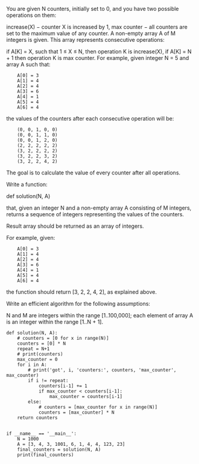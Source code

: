 You are given N counters, initially set to 0, and you have two possible operations on them:

increase(X) − counter X is increased by 1,
max counter − all counters are set to the maximum value of any counter.
A non-empty array A of M integers is given. This array represents consecutive operations:

if A[K] = X, such that 1 ≤ X ≤ N, then operation K is increase(X),
if A[K] = N + 1 then operation K is max counter.
For example, given integer N = 5 and array A such that:
```
    A[0] = 3
    A[1] = 4
    A[2] = 4
    A[3] = 6
    A[4] = 1
    A[5] = 4
    A[6] = 4
```
the values of the counters after each consecutive operation will be:
```
    (0, 0, 1, 0, 0)
    (0, 0, 1, 1, 0)
    (0, 0, 1, 2, 0)
    (2, 2, 2, 2, 2)
    (3, 2, 2, 2, 2)
    (3, 2, 2, 3, 2)
    (3, 2, 2, 4, 2)
```
The goal is to calculate the value of every counter after all operations.

Write a function:

def solution(N, A)

that, given an integer N and a non-empty array A consisting of M integers, returns a sequence of integers representing the values of the counters.

Result array should be returned as an array of integers.

For example, given:
```
    A[0] = 3
    A[1] = 4
    A[2] = 4
    A[3] = 6
    A[4] = 1
    A[5] = 4
    A[6] = 4
```
the function should return [3, 2, 2, 4, 2], as explained above.

Write an efficient algorithm for the following assumptions:

N and M are integers within the range [1..100,000];
each element of array A is an integer within the range [1..N + 1].

```
def solution(N, A):
    # counters = [0 for x in range(N)]
    counters = [0] * N
    repeat = N+1
    # print(counters)
    max_counter = 0
    for i in A:
        # print('got', i, 'counters:', counters, 'max_counter', max_counter)
        if i != repeat:
            counters[i-1] += 1
            if max_counter < counters[i-1]:
                max_counter = counters[i-1]
        else:
            # counters = [max_counter for x in range(N)]
            counters = [max_counter] * N
    return counters


if __name__ == '__main__':
    N = 1000
    A = [3, 4, 3, 1001, 6, 1, 4, 4, 123, 23]
    final_counters = solution(N, A)
    print(final_counters)

```
